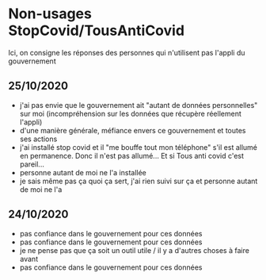 # Non-usages StopCovid/TousAntiCovid

Ici, on consigne les réponses des personnes qui n'utilisent pas l'appli du gouvernement

## 25/10/2020
- j'ai pas envie que le gouvernement ait "autant de données personnelles" sur moi (incompréhension sur les données que récupère réellement l'appli)
- d'une manière générale, méfiance envers ce gouvernement et toutes ses actions
- j'ai installé stop covid et il "me bouffe tout mon téléphone" s'il est allumé en permanence. Donc il n'est pas allumé... Et si Tous anti covid c'est pareil...
- personne autant de moi ne l'a installée
- je sais même pas ça quoi ça sert, j'ai rien suivi sur ça et personne autant de moi ne l'a

## 24/10/2020

- pas confiance dans le gouvernement pour ces données
- pas confiance dans le gouvernement pour ces données
- je ne pense pas que ça soit un outil utile / il y a d'autres choses à faire avant
- pas confiance dans le gouvernement pour ces données




